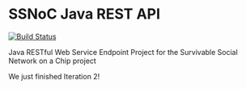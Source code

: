 SSNoC Java REST API  
============
[![Build Status](https://api.shippable.com/projects/5393ea974ee96e3600f3b2ba/badge/master)](https://www.shippable.com/projects/5393ea974ee96e3600f3b2ba)

Java RESTful Web Service Endpoint Project for the Survivable Social Network on a Chip project 

We just finished Iteration 2!
